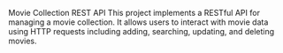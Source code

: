 Movie Collection REST API
This project implements a RESTful API for managing a movie collection. It allows users to interact with movie data using HTTP requests including adding, searching, updating, and deleting movies.

